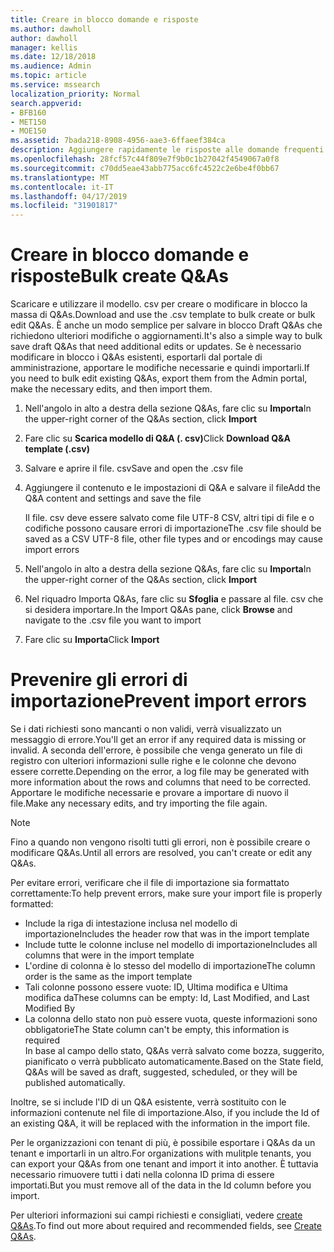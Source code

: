 ```yaml
---
title: Creare in blocco domande e risposte
ms.author: dawholl
author: dawholl
manager: kellis
ms.date: 12/18/2018
ms.audience: Admin
ms.topic: article
ms.service: mssearch
localization_priority: Normal
search.appverid:
- BFB160
- MET150
- MOE150
ms.assetid: 7bada218-8908-4956-aae3-6ffaeef384ca
description: Aggiungere rapidamente le risposte alle domande frequenti con gli strumenti di importazione nel portale di amministrazione di Microsoft Search
ms.openlocfilehash: 28fcf57c44f809e7f9b0c1b27042f4549067a0f8
ms.sourcegitcommit: c70dd5eae43abb775acc6fc4522c2e6be4f0bb67
ms.translationtype: MT
ms.contentlocale: it-IT
ms.lasthandoff: 04/17/2019
ms.locfileid: "31901817"
---
```

# <a name="bulk-create-qas"></a><span data-ttu-id="9aa23-103">Creare in blocco domande e risposte</span><span class="sxs-lookup"><span data-stu-id="9aa23-103">Bulk create Q&As</span></span>

<span data-ttu-id="9aa23-104">Scaricare e utilizzare il modello. csv per creare o modificare in blocco la massa di Q&As.</span><span class="sxs-lookup"><span data-stu-id="9aa23-104">Download and use the .csv template to bulk create or bulk edit Q&As.</span></span> <span data-ttu-id="9aa23-105">È anche un modo semplice per salvare in blocco Draft Q&As che richiedono ulteriori modifiche o aggiornamenti.</span><span class="sxs-lookup"><span data-stu-id="9aa23-105">It's also a simple way to bulk save draft Q&As that need additional edits or updates.</span></span> <span data-ttu-id="9aa23-106">Se è necessario modificare in blocco i Q&As esistenti, esportarli dal portale di amministrazione, apportare le modifiche necessarie e quindi importarli.</span><span class="sxs-lookup"><span data-stu-id="9aa23-106">If you need to bulk edit existing Q&As, export them from the Admin portal, make the necessary edits, and then import them.</span></span>
  
1. <span data-ttu-id="9aa23-107">Nell'angolo in alto a destra della sezione Q&As, fare clic su **Importa**</span><span class="sxs-lookup"><span data-stu-id="9aa23-107">In the upper-right corner of the Q&As section, click **Import**</span></span>
    
2. <span data-ttu-id="9aa23-108">Fare clic su **Scarica modello di Q&A (. csv)**</span><span class="sxs-lookup"><span data-stu-id="9aa23-108">Click **Download Q&A template (.csv)**</span></span>
    
3. <span data-ttu-id="9aa23-109">Salvare e aprire il file. csv</span><span class="sxs-lookup"><span data-stu-id="9aa23-109">Save and open the .csv file</span></span>
    
4. <span data-ttu-id="9aa23-110">Aggiungere il contenuto e le impostazioni di Q&A e salvare il file</span><span class="sxs-lookup"><span data-stu-id="9aa23-110">Add the Q&A content and settings and save the file</span></span>

    <span data-ttu-id="9aa23-111">Il file. csv deve essere salvato come file UTF-8 CSV, altri tipi di file e o codifiche possono causare errori di importazione</span><span class="sxs-lookup"><span data-stu-id="9aa23-111">The .csv file should be saved as a CSV UTF-8 file, other file types and or encodings may cause import errors</span></span>
    
5. <span data-ttu-id="9aa23-112">Nell'angolo in alto a destra della sezione Q&As, fare clic su **Importa**</span><span class="sxs-lookup"><span data-stu-id="9aa23-112">In the upper-right corner of the Q&As section, click **Import**</span></span>
    
6. <span data-ttu-id="9aa23-113">Nel riquadro Importa Q&As, fare clic su **Sfoglia** e passare al file. csv che si desidera importare.</span><span class="sxs-lookup"><span data-stu-id="9aa23-113">In the Import Q&As pane, click **Browse** and navigate to the .csv file you want to import</span></span> 
    
7. <span data-ttu-id="9aa23-114">Fare clic su **Importa**</span><span class="sxs-lookup"><span data-stu-id="9aa23-114">Click **Import**</span></span>

# <a name="prevent-import-errors"></a><span data-ttu-id="9aa23-115">Prevenire gli errori di importazione</span><span class="sxs-lookup"><span data-stu-id="9aa23-115">Prevent import errors</span></span>      
<span data-ttu-id="9aa23-116">Se i dati richiesti sono mancanti o non validi, verrà visualizzato un messaggio di errore.</span><span class="sxs-lookup"><span data-stu-id="9aa23-116">You'll get an error if any required data is missing or invalid.</span></span> <span data-ttu-id="9aa23-117">A seconda dell'errore, è possibile che venga generato un file di registro con ulteriori informazioni sulle righe e le colonne che devono essere corrette.</span><span class="sxs-lookup"><span data-stu-id="9aa23-117">Depending on the error, a log file may be generated with more information about the rows and columns that need to be corrected.</span></span> <span data-ttu-id="9aa23-118">Apportare le modifiche necessarie e provare a importare di nuovo il file.</span><span class="sxs-lookup"><span data-stu-id="9aa23-118">Make any necessary edits, and try importing the file again.</span></span>

> [!NOTE]
> <span data-ttu-id="9aa23-119">Fino a quando non vengono risolti tutti gli errori, non è possibile creare o modificare Q&As.</span><span class="sxs-lookup"><span data-stu-id="9aa23-119">Until all errors are resolved, you can't create or edit any Q&As.</span></span> 

<span data-ttu-id="9aa23-120">Per evitare errori, verificare che il file di importazione sia formattato correttamente:</span><span class="sxs-lookup"><span data-stu-id="9aa23-120">To help prevent errors, make sure your import file is properly formatted:</span></span>
- <span data-ttu-id="9aa23-121">Include la riga di intestazione inclusa nel modello di importazione</span><span class="sxs-lookup"><span data-stu-id="9aa23-121">Includes the header row that was in the import template</span></span>
- <span data-ttu-id="9aa23-122">Include tutte le colonne incluse nel modello di importazione</span><span class="sxs-lookup"><span data-stu-id="9aa23-122">Includes all columns that were in the import template</span></span>
- <span data-ttu-id="9aa23-123">L'ordine di colonna è lo stesso del modello di importazione</span><span class="sxs-lookup"><span data-stu-id="9aa23-123">The column order is the same as the import template</span></span>
- <span data-ttu-id="9aa23-124">Tali colonne possono essere vuote: ID, Ultima modifica e Ultima modifica da</span><span class="sxs-lookup"><span data-stu-id="9aa23-124">These columns can be empty: Id, Last Modified, and Last Modified By</span></span>
- <span data-ttu-id="9aa23-125">La colonna dello stato non può essere vuota, queste informazioni sono obbligatorie</span><span class="sxs-lookup"><span data-stu-id="9aa23-125">The State column can't be empty, this information is required</span></span>  
<span data-ttu-id="9aa23-126">In base al campo dello stato, Q&As verrà salvato come bozza, suggerito, pianificato o verrà pubblicato automaticamente.</span><span class="sxs-lookup"><span data-stu-id="9aa23-126">Based on the State field, Q&As will be saved as draft, suggested, scheduled, or they will be published automatically.</span></span>

<span data-ttu-id="9aa23-127">Inoltre, se si include l'ID di un Q&A esistente, verrà sostituito con le informazioni contenute nel file di importazione.</span><span class="sxs-lookup"><span data-stu-id="9aa23-127">Also, if you include the Id of an existing Q&A, it will be replaced with the information in the import file.</span></span>

<span data-ttu-id="9aa23-128">Per le organizzazioni con tenant di più, è possibile esportare i Q&As da un tenant e importarli in un altro.</span><span class="sxs-lookup"><span data-stu-id="9aa23-128">For organizations with mulitple tenants, you can export your Q&As from one tenant and import it into another.</span></span> <span data-ttu-id="9aa23-129">È tuttavia necessario rimuovere tutti i dati nella colonna ID prima di essere importati.</span><span class="sxs-lookup"><span data-stu-id="9aa23-129">But you must remove all of the data in the Id column before you import.</span></span>

<span data-ttu-id="9aa23-130">Per ulteriori informazioni sui campi richiesti e consigliati, vedere [create Q&As](create-qas.md).</span><span class="sxs-lookup"><span data-stu-id="9aa23-130">To find out more about required and recommended fields, see [Create Q&As](create-qas.md).</span></span>

  


